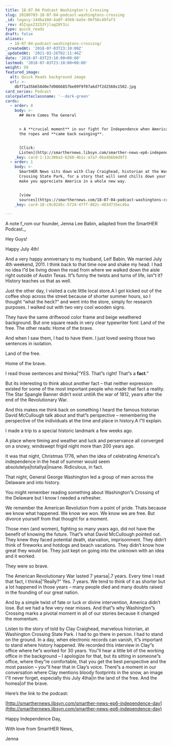 ```yaml
---
title: 18.07.04 Podcast Washington's Crossing
slug: 20180703-18-07-04-podcast-washingtons-crossing
_id: legacy-144ba10d-4a0f-4568-ba5e-9bf56c49faf3
_rev: 45Isps23253Yjlaq28Y3ic
type: quick_reads
draft: false
aliases:
  - 18-07-04-podcast-washingtons-crossing/
_createdAt: '2018-07-03T23:10:00Z'
_updatedAt: '2021-03-26T02:11:46Z'
date: '2018-07-03T23:10:00+00:00'
lastmod: '2018-07-03T23:10:00+00:00'
weight: 50
featured_image:
  alt: Quick Reads background image
  url: >-
    dbf71a35b658d0e7d9866857be09f9f07a6d7f2d2560x1502.jpg
card_series: Podcast
colorpaletteclassname: '--dark-green'
cards:
  - order: 0
    body: >-
      ## Here Comes The General


      > A **crucial moment** in our fight for Independence when America was on
      the ropes and **came back swinging**.


      [Click:
      Listen](http://smarthernews.libsyn.com/smarther-news-ep6-independence-day)
    _key: card-1-13c306a3-6260-4b1c-a7a7-0ba4b6b6d9f3
  - order: 1
    body: >-
      SmartHER News sits down with Clay Craighead, historian at the Washington
      Crossing State Park, for a story that will send chills down your spine and
      make you appreciate America in a whole new way.


      [view
      sources](https://smarthernews.com/18-07-04-podcast-washingtons-crossing/)
    _key: card-10-c9c92d5c-5724-4fff-882c-403d735ec4ba

---
```

A note f_rom our founder, Jenna Lee Babin, adapted from the SmartHER Podcast._

Hey Guys!

Happy July 4th!

And a very happy anniversary to my husband, Leif Babin. We married July 4th weekend, 2011. I think back to that time now and shake my head. I had no idea I”d be living down the road from where we walked down the aisle right outside of Austin Texas. It”s funny the twists and turns of life, isn”t it? History teaches us that as well.

Just the other day, I visited a cute little local store.A I got kicked out of the coffee shop across the street because of shorter summer hours, so I thought “what the heck?” and went into the store, simply for research purposes. I walked out with two very cool wooden signs.

They have the same driftwood color frame and beige weathered background. But one square reads in very clear typewriter font: Land of the free. The other reads: Home of the brave.

And when I saw them, I had to have them. I just loved seeing those two sentences in isolation.

Land of the free.

Home of the brave.

I read those sentences and thinka|”YES. That”s right! That”s a **fact**.”

But its interesting to think about another fact – that neither expression existed for some of the most important people who made that fact a reality. The Star Spangle Banner didn’t exist untilA the war of 1812, years after the end of the Revolutionary War.

And this makes me think back on something I heard the famous historian David McCullough talk about and that”s perspective – remembering the perspective of the individuals at the time and place in history.A I”ll explain.

I made a trip to a special historic landmark a few weeks ago.

A place where timing and weather and luck and perservance all converged on a snowy, windswept frigid night more than 200 years ago.

It was that night, Christmas 1776, when the idea of celebrating America”s independence in the heat of summer would seem absolutelya|totallya|insane. Ridiculous, in fact.

That night, General George Washington led a group of men across the Delaware and into history.

You might remember reading something about Washington”s Crossing of the Delaware but I know I needed a refresher.

We remember the American Revolution from a point of pride. Thats because we know what happened. We know we won. We know we are free. But divorce yourself from that thought for a moment.

Those men (and women), fighting so many years ago, did not have the benefit of knowing the future. That”s what David McCullough pointed out. They knew they faced potential death, starvation, imprisonment. They didn’t think of fireworks and hotdogs and beach vacations. They didn’t know how great they would be. They just kept on going into the unknown with an idea and it worked.

They were so brave.

The American Revolutionary War lasted 7 yearsa|.7 years. Every time I read that fact, I thinka|”Really?” Yes. 7 years. We tend to think of it as shorter but a lot happened in those years – many people died and many doubts raised in the founding of our great nation.

And by a simple twist of fate or luck or divine intervention, America didn’t lose. But we had a few very near misses. And that”s why Washington”s Crossing marks a pivotal moment in all of our stories because it changed the momentum.

Listen to the story of told by Clay Craighead, marvelous historian, at Washington Crossing State Park. I had to go there in person. I had to stand on the ground. In a day, when electronic records can vanish, it”s important to stand where history happened. We recorded this interview in Clay”s office where he”s worked for 30 years. You”ll hear a little bit of the working office in the background – I apologize for that, but its sitting in someone”s office, where they”re comfortable, that you get the best perspective and the most passion – you”ll hear that in Clay’s voice. There”s a moment in our conversation where Clay mentions bloody footprints in the snow, an image I”ll never forget, especially this July 4tha|in the land of the free. And the homea|of the brave.

Here’s the link to the podcast:

[http://smarthernews.libsyn.com/smarther-news-ep6-independence-day](http://smarthernews.libsyn.com/smarther-news-ep6-independence-day)

Happy Independence Day,

With love from SmartHER News,

Jenna